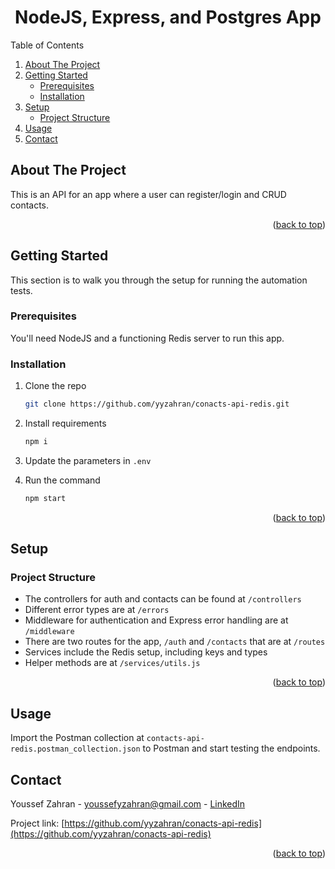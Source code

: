 <a name="readme-top"></a>
<h1 align="center">NodeJS, Express, and Postgres App</h1>

  <p align="center">
    

  </p>
</div>

  <summary>Table of Contents</summary>
  <ol>
    <li>
      <a href="#about-the-project">About The Project</a>
    </li>
    <li>
      <a href="#getting-started">Getting Started</a>
      <ul>
        <li><a href="#prerequisites">Prerequisites</a></li>
        <li><a href="#installation">Installation</a></li>
      </ul>
    </li>
    <li>
      <a href="#setup">Setup</a>
      <ul>
        <li><a href="#project-structure">Project Structure</a></li>
      </ul>
    </li>
    <li><a href="#usage">Usage</a></li>
    <li><a href="#contact">Contact</a></li>
  </ol>

## About The Project

This is an API for an app where a user can register/login and CRUD contacts.

<p align="right">(<a href="#readme-top">back to top</a>)</p>

## Getting Started

This section is to walk you through the setup for running the automation tests.

### Prerequisites

You'll need NodeJS and a functioning Redis server to run this app.

### Installation

1. Clone the repo
   ```sh
   git clone https://github.com/yyzahran/conacts-api-redis.git
   ```
2. Install requirements
   ```sh
   npm i
   ```
3. Update the parameters in `.env`

4. Run the command
   ```sh
   npm start
   ```

<p align="right">(<a href="#readme-top">back to top</a>)</p>


## Setup

### Project Structure

- The controllers for auth and contacts can be found at `/controllers`
- Different error types are at `/errors`
- Middleware for authentication and Express error handling are at `/middleware`
- There are two routes for the app, `/auth` and `/contacts` that are at `/routes`
- Services include the Redis setup, including keys and types
- Helper methods are at `/services/utils.js`

<p align="right">(<a href="#readme-top">back to top</a>)</p>

## Usage

Import the Postman collection at `contacts-api-redis.postman_collection.json` to Postman and start testing the endpoints.

## Contact

Youssef Zahran - youssefyzahran@gmail.com - [LinkedIn](https://www.linkedin.com/in/yzahran/)

Project link: [https://github.com/yyzahran/conacts-api-redis](https://github.com/yyzahran/conacts-api-redis)

<p align="right">(<a href="#readme-top">back to top</a>)</p>
